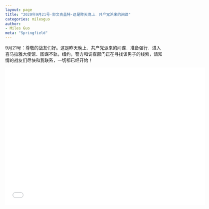 ```yaml
---
layout: page
title: "2020年9月21号·郭文贵盖特·这是昨天晚上．共产党派来的间谍"
categories: milesguo
author:
- Miles Guo
meta: "Springfield"
---
```


9月21号：尊敬的战友们好。这是昨天晚上．共产党派来的间谍．准备强行．进入喜马拉雅大使馆．图谋不轨，纽约，警方和调查部门正在寻找该男子的线索，请知情的战友们尽快和我联系，一切都已经开始！ 

<center>
<iframe width="640" height="440" src="../../../../video/milesguo/2020_09_23_Miles_Guo_Getter_3.MOV" frameborder="0" allow="accelerometer; autoplay; encrypted-media; gyroscope; picture-in-picture" allowfullscreen></iframe>
</center>
